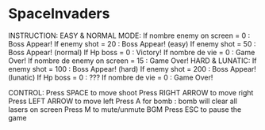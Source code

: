 # SpaceInvaders
  INSTRUCTION:
        EASY & NORMAL MODE:
                If nombre enemy on screen = 0 : Boss Appear!
                If enemy shot = 20 : Boss Appear! (easy)
                If enemy shot = 50 : Boss Appear! (normal)
                If Hp boss = 0 : Victory!
                If nombre de vie = 0 : Game Over!
                If nombre de enemy on screen = 15 : Game Over!
        HARD & LUNATIC:
                If enemy shot = 100 : Boss Appear! (hard)
                If enemy shot = 200 : Boss Appear! (lunatic)
                If Hp boss = 0 : ???
                If nombre de vie = 0 : Game Over!


  CONTROL:
        Press SPACE to move shoot
        Press RIGHT ARROW to move right
        Press LEFT ARROW to move left
        Press A for bomb : bomb will clear all lasers on screen
        Press M to mute/unmute BGM
        Press ESC to pause the game